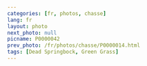 ```yaml
---
categories: [fr, photos, chasse]
lang: fr
layout: photo
next_photo: null
picname: P0000042
prev_photo: /fr/photos/chasse/P0000014.html
tags: [Dead Springbock, Green Grass]
---
```

